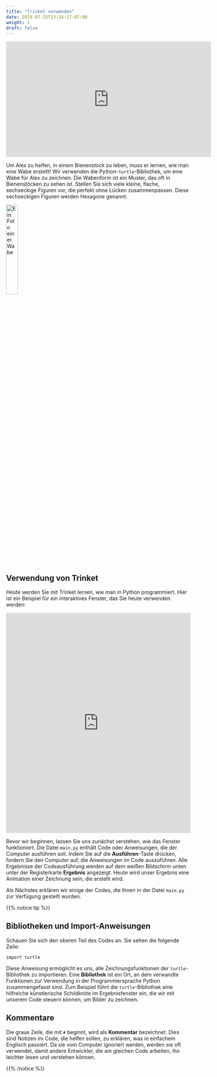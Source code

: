 ```yaml
---
title: "Trinket verwenden"
date: 2019-07-25T13:24:17-07:00
weight: 1
draft: false
---
```


<p style="text-align: center;"><iframe width="560" height="315" src="https://www.youtube.com/embed/_DbRac3d0lo" frameborder="0" allow="accelerometer; autoplay; clipboard-write; encrypted-media; gyroscope; picture-in-picture" allowfullscreen></iframe></p>

Um Alex zu helfen, in einem Bienenstock zu leben, muss er lernen, wie man eine Wabe erstellt! Wir verwenden die Python-`turtle`-Bibliothek, um eine Wabe für Alex zu zeichnen. Die Wabenform ist ein Muster, das oft in Bienenstöcken zu sehen ist. Stellen Sie sich viele kleine, flache, sechseckige Figuren vor, die perfekt ohne Lücken zusammenpassen. Diese sechseckigen Figuren werden Hexagone genannt.

<img src="../media/turtle_honeycomb.png" alt="Ein Foto einer Wabe" width="25%" />

## Verwendung von Trinket

Heute werden Sie mit Trinket lernen, wie man in Python programmiert. Hier ist ein Beispiel für ein interaktives Fenster, das Sie heute verwenden werden:

<iframe src="https://trinket.io/embed/python/1363ac22be" width="100%" height="600" frameborder="0" marginwidth="0" marginheight="0" allowfullscreen></iframe>

Bevor wir beginnen, lassen Sie uns zunächst verstehen, wie das Fenster funktioniert. Die Datei `main.py` enthält Code oder Anweisungen, die der Computer ausführen soll. Indem Sie auf die **Ausführen**-Taste drücken, fordern Sie den Computer auf, die Anweisungen im Code auszuführen. Alle Ergebnisse der Codeausführung werden auf dem weißen Bildschirm unten unter der Registerkarte **Ergebnis** angezeigt. Heute wird unser Ergebnis eine Animation einer Zeichnung sein, die erstellt wird.

Als Nächstes erklären wir einige der Codes, die Ihnen in der Datei `main.py` zur Verfügung gestellt wurden.

{{% notice tip %}}

## Bibliotheken und Import-Anweisungen

Schauen Sie sich den oberen Teil des Codes an. Sie sehen die folgende Zeile:

```
import turtle
```

Diese Anweisung ermöglicht es uns, alle Zeichnungsfunktionen der `turtle`-Bibliothek zu importieren. Eine **Bibliothek** ist ein Ort, an dem verwandte Funktionen zur Verwendung in der Programmiersprache Python zusammengefasst sind. Zum Beispiel führt die `turtle`-Bibliothek eine hilfreiche künstlerische Schildkröte im Ergebnisfenster ein, die wir mit unserem Code steuern können, um Bilder zu zeichnen.

## Kommentare

Die graue Zeile, die mit `#` beginnt, wird als **Kommentar** bezeichnet. Dies sind Notizen im Code, die helfen sollen, zu erklären, was in einfachem Englisch passiert. Da sie vom Computer ignoriert werden, werden sie oft verwendet, damit andere Entwickler, die am gleichen Code arbeiten, ihn leichter lesen und verstehen können.

{{% /notice %}}